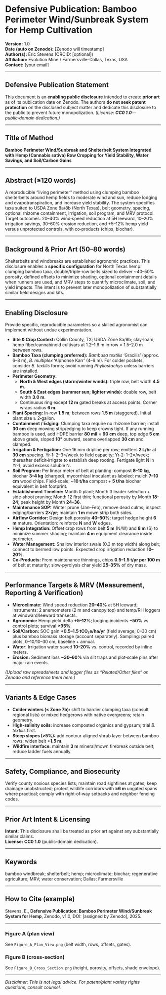 # Defensive Publication: Bamboo Perimeter Wind/Sunbreak System for Hemp Cultivation
**Version:** 1.0  
**Date (auto on Zenodo):** [Zenodo will timestamp]  
**Author(s):** Eric Stevens (ORCID: [optional])  
**Affiliation:** Evolution Mine / Farmersville–Dallas, Texas, USA  
**Contact:** [your email]

---

## Defensive Publication Statement
This document is an **enabling public disclosure** intended to create **prior art** as of its publication date on Zenodo. The authors **do not seek patent protection** on the disclosed subject matter and dedicate this disclosure to the public to prevent future monopolization. *(License: **CC0 1.0**—public‑domain dedication.)*

---

## Title of Method
**Bamboo Perimeter Wind/Sunbreak and Shelterbelt System Integrated with Hemp (Cannabis sativa) Row Cropping for Yield Stability, Water Savings, and Soil/Carbon Gains**

---

## Abstract (≤120 words)
A reproducible “living perimeter” method using clumping bamboo shelterbelts around hemp fields to moderate wind and sun, reduce lodging and evapotranspiration, and increase yield stability. The system specifies taxa suited to USDA Zone 8a/8b (North Texas), belt geometry, spacing, optional rhizome containment, irrigation, soil program, and MRV protocol. Target outcomes: 20–40% wind‑speed reduction at 5H leeward, 10–20% irrigation savings, 30–60% erosion reduction, and +5–12% hemp yield versus unprotected controls, with co‑products (chips, biochar).

---

## Background & Prior Art (50–80 words)
Shelterbelts and windbreaks are established agronomic practices. This disclosure enables a **specific configuration** for North Texas hemp: clumping bamboo taxa, double/triple‑row belts sized to deliver ~40–50% porosity, defined offsets to minimize shading, optional containment details when runners are used, and MRV steps to quantify microclimate, soil, and yield impacts. The intent is to prevent later monopolization of substantially similar field designs and kits.

---

## Enabling Disclosure
Provide specific, reproducible parameters so a skilled agronomist can implement without undue experimentation.

- **Site & Crop Context:** Collin County, TX; USDA Zone 8a/8b; clay‑loam; hemp fiber/cannabinoid cultivars at 1.2–1.6 m in‑row × 1.5–2.0 m between rows.  
- **Bamboo Taxa (clumping preferred):** *Bambusa textilis* ‘Gracilis’ (approx. 6–8 m), *B. multiplex* ‘Alphonse Karr’ (4–6 m). For colder pockets, consider *B. textilis* forms; avoid running *Phyllostachys* unless barriers are installed.  
- **Perimeter Geometry:**  
  - **North & West edges (storm/winter winds):** triple row, belt width **4.5 m**.  
  - **South & East edges (summer sun; lighter winds):** double row, belt width **3.0 m**.  
  - Continuous ring except **12 m** gated breaks at access points. Corner wraps radius **6 m**.  
- **Plant Spacing:** In‑row **1.5 m**; between rows **1.5 m** (staggered). Initial plant size ≥ 2‑gallon.  
- **Containment / Edging:** Clumping taxa require no rhizome barrier; install **30 cm** deep mowing strip/edging to keep crowns tight. If any running bamboo is used, add HDPE barrier **80 mil** × **90 cm** deep, top edge **5 cm** above grade, sloped **10°** outward, seams overlapped **30 cm** and clamped.  
- **Irrigation & Fertigation:** One 16 mm dripline per row; emitters **2 L/hr** at **30 cm** spacing. Yr‑1: 2–3×/week to field capacity; Yr‑2: 1–2×/week; thereafter deficit‑irrigate to establish deep rooting. Fertigate light N in Yr‑1; avoid excess soluble N.  
- **Soil Program:** Per linear meter of belt at planting: compost **8–10 kg**, biochar **3–4 kg** (charged), mycorrhizal inoculant as labeled; mulch **7–10 cm** wood chips. Field‑scale: ~**10 t/ha** compost + **5 t/ha** biochar equivalent in belt footprint.  
- **Establishment Timeline:** Month 0 plant; Month 3 leader selection + side‑shoot pruning; Month 12 first thin; functional porosity by Month **18–24**; peak height by Month **24–36**.  
- **Maintenance SOP:** Winter prune (Jan–Feb), remove dead culms; inspect edging/barriers **2×/yr**; maintain **1 m** mown strip both sides.  
- **Airflow Corridor:** Design belt porosity **40–50%**; target hedge height **6 m** mature. Orientation: reinforce **N** and **W** edges.  
- **Hemp Integration:** Offset crop rows from belt **5 m** (N/W) and **8 m** (S) to minimize summer shading; maintain **4 m** equipment clearance inside perimeter.  
- **Water Management:** Shallow interior swale (0.3 m top width) along belt; connect to bermed low points. Expected crop irrigation reduction **10–20%**.  
- **Co‑Products:** From maintenance thinnings, chips **0.5–1.5 t/yr per 100 m** of belt at maturity; slow‑pyrolysis char yield **25–35%** of dry mass.

---

## Performance Targets & MRV (Measurement, Reporting & Verification)
- **Microclimate:** Wind speed reduction **20–40%** at 5H leeward; instruments: 2 anemometers (2 m and canopy top) and temp/RH loggers at windward/leeward transects.  
- **Agronomic:** Hemp yield delta **+5–12%**; lodging incidents **−50%** vs. control plots; survival **≥95%**.  
- **Soil/Carbon:** SOC gain **+0.5–1.5 tCO₂e/ha/yr** (field average; 0–30 cm) plus bamboo biomass storage (account separately). Sampling: paired plots, 0–10/10–30 cm, baseline + annual.  
- **Water:** Irrigation water saved **10–20%** vs. control, recorded by inline meters.  
- **Erosion:** Sediment loss **−30–60%** via silt traps and plot‑scale pins after major rain events.

*(Upload raw spreadsheets and logger files as “Related/Other files” on Zenodo and reference them here.)*

---

## Variants & Edge Cases
- **Colder winters (≤ Zone 7b):** shift to hardier clumping taxa (consult regional lists) or mixed hedgerows with native evergreens; retain geometry.  
- **High‑salinity soils:** increase composted organics and gypsum; trial *B. textilis* first.  
- **Steep slopes (>5%):** add contour‑aligned shrub layer between bamboo rows; widen belt **+1.5 m**.  
- **Wildfire interface:** maintain **3 m** mineral/mown firebreak outside belt; reduce ladder fuels annually.

---

## Safety, Compliance, and Biosecurity
Verify county noxious species lists; maintain road sightlines at gates; keep drainage unobstructed; protect wildlife corridors with **≥6 m** ungated spans where practical; comply with right‑of‑way setbacks and neighbor fencing codes.

---

## Prior Art Intent & Licensing
**Intent:** This disclosure shall be treated as prior art against any substantially similar claims.  
**License:** **CC0 1.0** (public‑domain dedication).

---

## Keywords
bamboo windbreak; shelterbelt; hemp; microclimate; biochar; regenerative agriculture; MRV; water conservation; Dallas; Farmersville

---

## How to Cite (example)
Stevens, E., **Defensive Publication: Bamboo Perimeter Wind/Sunbreak System for Hemp**, Zenodo, v1.0, DOI: [assigned by Zenodo], 2025.

---

### Figure A (plan view)
See `Figure_A_Plan_View.png` (belt width, rows, offsets, gates).

### Figure B (cross‑section)
See `Figure_B_Cross_Section.png` (height, porosity, offsets, shade envelope).

---

*Disclaimer: This is not legal advice. For patent/plant variety rights questions, consult counsel.*
